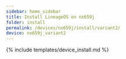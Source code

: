 ```yaml
---
sidebar: home_sidebar
title: Install LineageOS on nx659j
folder: install
permalink: /devices/nx659j/install/variant2/
device: nx659j_variant2
---
```

{% include templates/device_install.md %}
